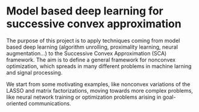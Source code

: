 # Model based deep learning for successive convex approximation 

The purpose of this project is to apply techniques coming from model based deep learning (algorithm unrolling, proximality learning, neural augmentation...) to the Successive Convex Approximation (SCA) framework. 
The aim is to define a general framework for nonconvex optimization, which spreads in many different problems in machine larning and signal processing. 

We start from some motivating examples, like nonconvex variations of the LASSO and matrix factorizations, moving towards more complex problems, like neural network training or optimization problems arising in goal-oriented communications. 
